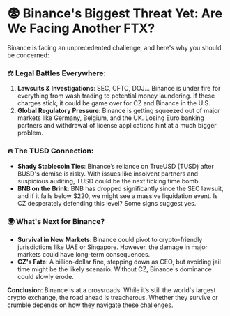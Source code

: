# 😨 Binance's Biggest Threat Yet: Are We Facing Another FTX?

Binance is facing an unprecedented challenge, and here's why you should be concerned:

### ⚖️ Legal Battles Everywhere:
1. **Lawsuits & Investigations**: SEC, CFTC, DOJ... Binance is under fire for everything from wash trading to potential money laundering. If these charges stick, it could be game over for CZ and Binance in the U.S.
2. **Global Regulatory Pressure**: Binance is getting squeezed out of major markets like Germany, Belgium, and the UK. Losing Euro banking partners and withdrawal of license applications hint at a much bigger problem.

### 🔥 The TUSD Connection:
- **Shady Stablecoin Ties**: Binance’s reliance on TrueUSD (TUSD) after BUSD's demise is risky. With issues like insolvent partners and suspicious auditing, TUSD could be the next ticking time bomb.
- **BNB on the Brink**: BNB has dropped significantly since the SEC lawsuit, and if it falls below $220, we might see a massive liquidation event. Is CZ desperately defending this level? Some signs suggest yes.

### 🌍 What's Next for Binance?
- **Survival in New Markets**: Binance could pivot to crypto-friendly jurisdictions like UAE or Singapore. However, the damage in major markets could have long-term consequences.
- **CZ's Fate**: A billion-dollar fine, stepping down as CEO, but avoiding jail time might be the likely scenario. Without CZ, Binance's dominance could slowly erode.

**Conclusion**: Binance is at a crossroads. While it’s still the world's largest crypto exchange, the road ahead is treacherous. Whether they survive or crumble depends on how they navigate these challenges.
